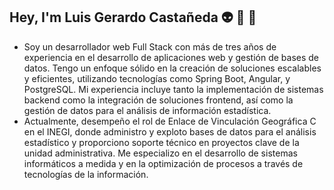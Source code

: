 ## Hey, I'm Luis Gerardo Castañeda 👽 🍻 👾

- Soy un desarrollador web Full Stack con más de tres años de experiencia en el desarrollo de aplicaciones web y gestión de bases de datos. Tengo un enfoque sólido en la creación de soluciones escalables y eficientes, utilizando tecnologías como Spring Boot, Angular, y PostgreSQL. Mi experiencia incluye tanto la implementación de sistemas backend como la integración de soluciones frontend, así como la gestión de datos para el análisis de información estadística.
- Actualmente, desempeño el rol de Enlace de Vinculación Geográfica C en el INEGI, donde administro y exploto bases de datos para el análisis estadístico y proporciono soporte técnico en proyectos clave de la unidad administrativa. Me especializo en el desarrollo de sistemas informáticos a medida y en la optimización de procesos a través de tecnologías de la información.

  


  
